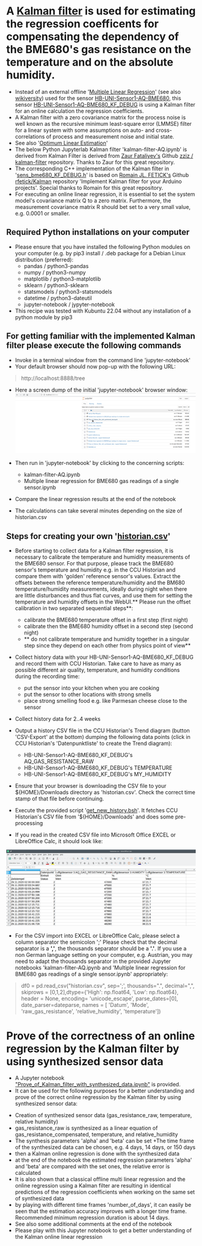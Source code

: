 # A [Kalman filter](https://en.wikipedia.org/wiki/Kalman_filter) is used for estimating the regression coefficents for compensating the dependency of the BME680's gas resistance on the temperature and on the absolute humidity.

- Instead of an external offline '[Multiple Linear Regression](https://de.wikipedia.org/wiki/Lineare_Regression#Multiple_lineare_Regression)' (see also [wikiversity](https://en.m.wikiversity.org/wiki/Multiple_linear_regression)) used for the sensor [HB-UNI-Sensor1-AQ-BME680](https://github.com/FUEL4EP/HomeAutomation/tree/master/AsksinPP_developments/sketches/HB-UNI-Sensor1-AQ-BME680), this sensor [HB-UNI-Sensor1-AQ-BME680_KF_DEBUG](https://github.com/FUEL4EP/HomeAutomation/tree/master/AsksinPP_developments/sketches/HB-UNI-Sensor1-AQ-BME680_KF_DEBUG) is using a Kalman filter for an online calculation the regression coefficients.
- A Kalman filter with a zero covariance matrix for the process noise is well known as the recursive minimum least-square error (LMMSE) filter for a linear system with some assumptions on auto- and cross-correlations of process and measurement noise and initial state.
- See also '[Optimum Linear Estimation](https://www.sciencedirect.com/topics/social-sciences/kalman-filter)'
- The below Python Jupyterlab Kalman filter 'kalman-filter-AQ.ipynb' is derived from Kalman Filter is derived from [Zaur Fataliyev's](https://github.com/zziz) Github [ zziz /
kalman-filter](https://github.com/zziz/kalman-filter) repository. Thanks to Zaur for this great repository. 
- The corresponding C++ implementation of the Kalman filter in '[sens_bme680_KF_DEBUG.h](../sensors/sens_bme680_KF_DEBUG.h)' is based on [Romain JL. FETICK's](https://github.com/rfetick) Github  [rfetick/Kalman](https://github.com/rfetick/Kalman) repository 'Implement Kalman filter for your Arduino projects'. Special thanks to Romain for this great repository.
- For executing an online linear regression, it is essential to set the system model's covariance matrix Q to a zero matrix. Furthermore, the measurement covariance matrix R should bet set to a very small value, e.g. 0.0001 or smaller.

## Required Python installations on your computer

- Please ensure that you have installed the following Python modules on your computer (e.g. by pip3 install / .deb package for a Debian Linux distribution (preferred):
	+ pandas  				 / python3-pandas
	+ numpy    				 / python3-numpy
	+ matplotlib              / python3-matplotlib
	+ sklearn                 / python3-sklearn
	+ statsmodels             / python3-statsmodels
	+ datetime                / python3-dateutil
	+ jupyter-notebook        / jypyter-notebook
- This recipe was tested with Kubuntu 22.04 without any installation of a python module by pip3

## For getting familiar with the implemented Kalman filter please execute the following commands

- Invoke in a terminal window from the command line 'jupyter-notebook'
- Your default browser should now pop-up with the following URL:
> http://localhost:8888/tree
  
- Here a screen dump of the initial 'jupyter-notebook' browser window:
  ![pic](./jupyter-notebook.png)
 - Then run in 'jupyter-notebook' by clicking to the concerning scripts:
	+ kalman-filter-AQ.ipynb
	+ Multiple linear regression for BME680 gas readings of a single sensor.ipynb

- Compare the linear regression results at the end of the notebook
- The calculations can take several minutes depending on the size of historian.csv


## Steps for creating your own '[historian.csv](./historian.csv)'

- Before starting to collect data for a Kalman filter regression, it is necessary to calibrate the temperature and humidity measurements of the BME680 sensor. For that purpose, please track the BME680 sensor's temperature and humidity e.g. in the CCU Historian and compare them with 'golden' reference sensor's values. Extract the offsets between the reference temperature/humidity and the BM680 temperature/humidity measurements, ideally during night when there are little disturbances and thus flat curves, and use them for setting the temperature and humidity offsets in the WebUI.** Please run the offset calibration in two separated sequential steps**:
	+ calibrate the BME680 temperature offset in a first step (first night)
	+ calibrate then the BME680 humidity offset in a second step (second night)
	- ** do not calibrate temperature and humidity together in a singular step since they depend on each other from physics point of view**

- Collect history data with your HB-UNI-Sensor1-AQ-BME680_KF_DEBUG and record them with CCU Historian.
	Take care to have as many as possible different air quality, temperature, and humidity conditions during the recording time:
	- put the sensor into your kitchen when you are cooking
	- put the sensor to other locations with strong smells
	- place strong smelling food e.g. like Parmesan cheese close to the sensor<br/>
- Collect history data for 2..4 weeks
- Output a history CSV file in the CCU Historian's Trend diagram (button 'CSV-Export' at the bottom) dumping the following data points (click in CCU Historian's 'Datenpunktliste' to create the Trend diagram):

	- HB-UNI-Sensor1-AQ-BME680_KF_DEBUG's AQ_GAS_RESISTANCE_RAW
	- HB-UNI-Sensor1-AQ-BME680_KF_DEBUG's TEMPERATURE
	- HB-UNI-Sensor1-AQ-BME680_KF_DEBUG's MY_HUMIDITY <br/>

- Ensure that your browser is downloading the CSV file to your ${HOME}/Downloads directory as 'historian.csv'. Check the correct time stamp of that file before continuing. <br/>

- Execute the provided script '[get_new_history.bsh](./get_new_history.bsh)'. It fetches CCU Historian's CSV file from '${HOME}/Downloads' and does some pre-processing<br/>

- If you read in the created CSV file into Microsoft Office EXCEL or LibreOffice Calc, it should look like:

 ![ ](./EXCEL_Calc_view.png  "converted CSV view in EXCEL/Calc")

 - For the CSV import into EXCEL or LibreOffice Calc, please select a column separator the semicolon ';'
 Please check that the decimal separator is a **','**, the thousands separator should be a **'.'**. If you use a non German language setting on your computer, e.g. Austrian, you may need to adapt the thousands separator in the provided Jupyter notebooks 'kalman-filter-AQ.ipynb and 'Multiple linear regression for BME680 gas readings of a single sensor.ipynb' appropriately:
 
>  df0 = pd.read_csv("historian.csv", sep=';', thousands=".", decimal=",", skiprows = [0,1,2],dtype={'High': np.float64, 'Low': np.float64}, header = None, encoding= 'unicode_escape',  parse_dates=[0], date_parser=dateparse, names = [ 'Datum', 'Mode', 'raw_gas_resistance', 'relative_humidity', 'temperature'])


# Prove of the correctness of an online regression by the Kalman filter by using synthesized sensor data

- A Jupyter notebook ["Prove_of_Kalman_filter_with_synthesized_data.ipynb"](./Prove_of_Kalman_filter_with_synthesized_data.ipynb) is provided.
- It can be used for the following purposes for a better understanding and prove of the correct online regression by the Kalman filter by using synthesized sensor data:
+	Creation of synthesized sensor data (gas_resistance_raw, temperature, relative humidity)
+	gas_resistance_raw is synthesized as a linear equation of gas_resistance_compensated, temperature, and relative_humidity
+	The synthesis parameters 'alpha' and 'beta' can be set
+The time frame of the synthesized data can be chosen, e.g. 4 days, 14 days, or 150 days
+	then a Kalman online regression is done with the synthesized data
+	at the end of the notebook the estimated regression parameters 'alpha' and 'beta' are compared with the set ones, the relative error is calculated
+	It is also shown that a classical offline multi linear regression and the online regression using a Kalman filter are resulting in identical predictions of the regression coefficients when working on the same set of synthesized data
+	by playing with different time frames 'number_of_days', it can easily be seen that the estimation accuracy improves with a longer time frame. Recommended minimum regression duration is about 14 days.
+ See also some additional comments at the end of the notebook
+ Please play with this Jupyter notebook to get a better understanding of the Kalman online linear regression
